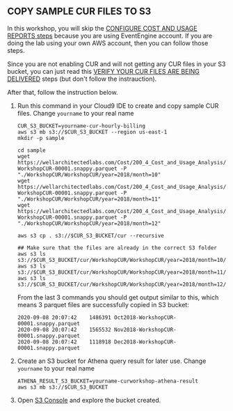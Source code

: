 ## COPY SAMPLE CUR FILES TO S3

In this workshop, you will skip the [CONFIGURE COST AND USAGE REPORTS steps](https://wellarchitectedlabs.com/cost/100_labs/100_1_aws_account_setup/3_cur/) because you are using EventEngine account. If you are doing the lab using your own AWS account, then you can follow those steps.

Since you are not enabling CUR and will not getting any CUR files in your S3 bucket, you can just read this [VERIFY YOUR CUR FILES ARE BEING DELIVERED](https://wellarchitectedlabs.com/cost/200_labs/200_4_cost_and_usage_analysis/1_verify_cur/) steps (but don't follow the instrauction).

After that, follow the instruction below.

1. Run this command in your Cloud9 IDE to create and copy sample CUR files. Change `yourname` to your real name
    ```
    CUR_S3_BUCKET=yourname-cur-hourly-billing
    aws s3 mb s3://$CUR_S3_BUCKET --region us-east-1 
    mkdir -p sample

    cd sample
    wget https://wellarchitectedlabs.com/Cost/200_4_Cost_and_Usage_Analysis/Code/Oct2018-WorkshopCUR-00001.snappy.parquet -P "./WorkshopCUR/WorkshopCUR/year=2018/month=10"
    wget https://wellarchitectedlabs.com/Cost/200_4_Cost_and_Usage_Analysis/Code/Nov2018-WorkshopCUR-00001.snappy.parquet -P "./WorkshopCUR/WorkshopCUR/year=2018/month=11"
    wget https://wellarchitectedlabs.com/Cost/200_4_Cost_and_Usage_Analysis/Code/Dec2018-WorkshopCUR-00001.snappy.parquet -P "./WorkshopCUR/WorkshopCUR/year=2018/month=12"

    aws s3 cp . s3://$CUR_S3_BUCKET/cur --recursive

    ## Make sure that the files are already in the correct S3 folder
    aws s3 ls s3://$CUR_S3_BUCKET/cur/WorkshopCUR/WorkshopCUR/year=2018/month=10/
    aws s3 ls s3://$CUR_S3_BUCKET/cur/WorkshopCUR/WorkshopCUR/year=2018/month=11/
    aws s3 ls s3://$CUR_S3_BUCKET/cur/WorkshopCUR/WorkshopCUR/year=2018/month=12/
    ```
    
   From the last 3 commands you should get output similar to this, which means 3 parquet files are successfully copied in S3 bucket:
    ```
    2020-09-08 20:07:42    1486391 Oct2018-WorkshopCUR-00001.snappy.parquet
    2020-09-08 20:07:42    1565532 Nov2018-WorkshopCUR-00001.snappy.parquet
    2020-09-08 20:07:42    1118918 Dec2018-WorkshopCUR-00001.snappy.parquet
    ```
2. Create an S3 bucket for Athena query result for later use. Change `yourname` to your real name

   ```
   ATHENA_RESULT_S3_BUCKET=yourname-curworkshop-athena-result
   aws s3 mb s3://$CUR_S3_BUCKET
   ```
4. Open [S3 Console](https://s3.console.aws.amazon.com/s3/home) and explore the bucket created.
   
    
